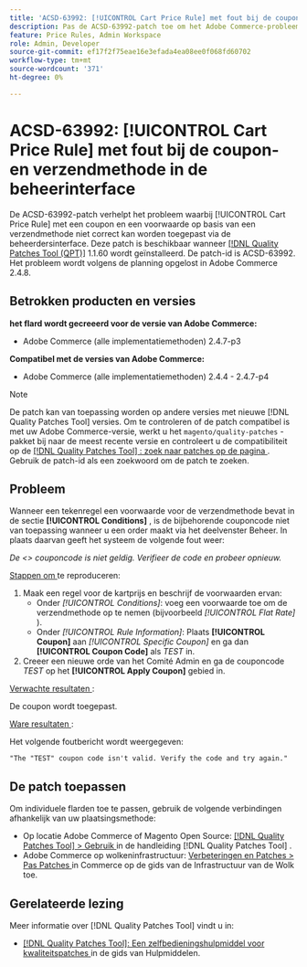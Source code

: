 ```yaml
---
title: 'ACSD-63992: [!UICONTROL Cart Price Rule] met fout bij de coupon- en verzendmethode in de beheerinterface'
description: Pas de ACSD-63992-patch toe om het Adobe Commerce-probleem op te lossen, waarbij [!UICONTROL Cart Price Rule] met een coupon en een voorwaarde op basis van een verzendmethode niet correct kan worden toegepast via de beheerinterface.
feature: Price Rules, Admin Workspace
role: Admin, Developer
source-git-commit: ef17f2f75eae16e3efada4ea08ee0f068fd60702
workflow-type: tm+mt
source-wordcount: '371'
ht-degree: 0%

---
```



# ACSD-63992: [!UICONTROL Cart Price Rule] met fout bij de coupon- en verzendmethode in de beheerinterface

De ACSD-63992-patch verhelpt het probleem waarbij [!UICONTROL Cart Price Rule] met een coupon en een voorwaarde op basis van een verzendmethode niet correct kan worden toegepast via de beheerdersinterface. Deze patch is beschikbaar wanneer [[!DNL Quality Patches Tool (QPT)]](/help/tools/quality-patches-tool/quality-patches-tool-to-self-serve-quality-patches.md) 1.1.60 wordt geïnstalleerd. De patch-id is ACSD-63992. Het probleem wordt volgens de planning opgelost in Adobe Commerce 2.4.8.

## Betrokken producten en versies

**het flard wordt gecreeerd voor de versie van Adobe Commerce:**

* Adobe Commerce (alle implementatiemethoden) 2.4.7-p3

**Compatibel met de versies van Adobe Commerce:**

* Adobe Commerce (alle implementatiemethoden) 2.4.4 - 2.4.7-p4

>[!NOTE]
>
>De patch kan van toepassing worden op andere versies met nieuwe [!DNL Quality Patches Tool] versies. Om te controleren of de patch compatibel is met uw Adobe Commerce-versie, werkt u het `magento/quality-patches` -pakket bij naar de meest recente versie en controleert u de compatibiliteit op de [[!DNL Quality Patches Tool] : zoek naar patches op de pagina ](https://experienceleague.adobe.com/tools/commerce-quality-patches/?lang=nl-NL) . Gebruik de patch-id als een zoekwoord om de patch te zoeken.

## Probleem

Wanneer een tekenregel een voorwaarde voor de verzendmethode bevat in de sectie **[!UICONTROL Conditions]** , is de bijbehorende couponcode niet van toepassing wanneer u een order maakt via het deelvenster Beheer. In plaats daarvan geeft het systeem de volgende fout weer:

_De &lt;> couponcode is niet geldig. Verifieer de code en probeer opnieuw._

<u> Stappen om </u> te reproduceren:

1. Maak een regel voor de kartprijs en beschrijf de voorwaarden ervan:
   * Onder *[!UICONTROL Conditions]*: voeg een voorwaarde toe om de verzendmethode op te nemen (bijvoorbeeld *[!UICONTROL Flat Rate]* ).
   * Onder *[!UICONTROL Rule Information]*: Plaats **[!UICONTROL Coupon]** aan *[!UICONTROL Specific Coupon]* en ga dan **[!UICONTROL Coupon Code]** als *TEST* in.
1. Creeer een nieuwe orde van het Comité Admin en ga de couponcode *TEST* op het **[!UICONTROL Apply Coupon]** gebied in.

<u> Verwachte resultaten </u>:

De coupon wordt toegepast.

<u> Ware resultaten </u>:

Het volgende foutbericht wordt weergegeven:

```
"The "TEST" coupon code isn't valid. Verify the code and try again."
```

## De patch toepassen

Om individuele flarden toe te passen, gebruik de volgende verbindingen afhankelijk van uw plaatsingsmethode:

* Op locatie Adobe Commerce of Magento Open Source: [[!DNL Quality Patches Tool] > Gebruik ](/help/tools/quality-patches-tool/usage.md) in de handleiding [!DNL Quality Patches Tool] .
* Adobe Commerce op wolkeninfrastructuur: [ Verbeteringen en Patches > Pas Patches ](https://experienceleague.adobe.com/docs/commerce-cloud-service/user-guide/develop/upgrade/apply-patches.html?lang=nl-NL) in Commerce op de gids van de Infrastructuur van de Wolk toe.

## Gerelateerde lezing

Meer informatie over [!DNL Quality Patches Tool] vindt u in:

* [[!DNL Quality Patches Tool]: Een zelfbedieningshulpmiddel voor kwaliteitspatches ](/help/tools/quality-patches-tool/quality-patches-tool-to-self-serve-quality-patches.md) in de gids van Hulpmiddelen.
